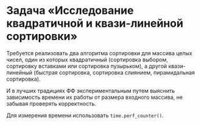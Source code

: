 # Задача «Исследование квадратичной и квази-линейной сортировки»

Требуется реализовать два алгоритма сортировки для массива целых
чисел, один из которых квадратичный (сортировка выбором, сортировку
вставками или сортировка пузырьком), а другой квази-линейный
(быстрая сортировка, сортировка слиянием, пирамидальная сортировка).

И в лучших традициях ФФ экспериментальным путем выяснить зависимость
времени их работы от размера входного массива, не забывая проверять
корректность.

Для измерения времени использовать `time.perf_counter()`.
